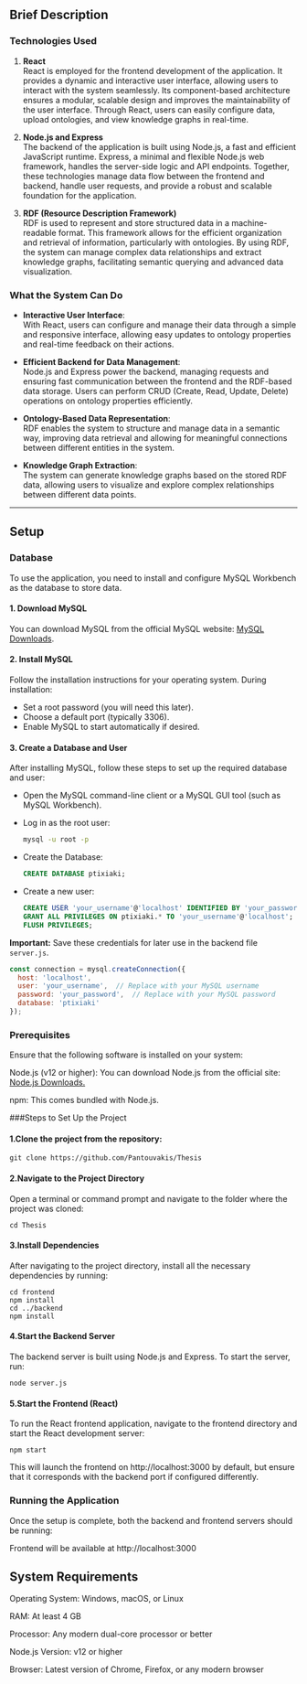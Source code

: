 ## Brief Description

### Technologies Used

1. **React**  
   React is employed for the frontend development of the application. It provides a dynamic and interactive user interface, allowing users to interact with the system seamlessly. Its component-based architecture ensures a modular, scalable design and improves the maintainability of the user interface. Through React, users can easily configure data, upload ontologies, and view knowledge graphs in real-time.

2. **Node.js and Express**  
   The backend of the application is built using Node.js, a fast and efficient JavaScript runtime. Express, a minimal and flexible Node.js web framework, handles the server-side logic and API endpoints. Together, these technologies manage data flow between the frontend and backend, handle user requests, and provide a robust and scalable foundation for the application.

3. **RDF (Resource Description Framework)**  
   RDF is used to represent and store structured data in a machine-readable format. This framework allows for the efficient organization and retrieval of information, particularly with ontologies. By using RDF, the system can manage complex data relationships and extract knowledge graphs, facilitating semantic querying and advanced data visualization.

### What the System Can Do

- **Interactive User Interface**:  
  With React, users can configure and manage their data through a simple and responsive interface, allowing easy updates to ontology properties and real-time feedback on their actions.

- **Efficient Backend for Data Management**:  
  Node.js and Express power the backend, managing requests and ensuring fast communication between the frontend and the RDF-based data storage. Users can perform CRUD (Create, Read, Update, Delete) operations on ontology properties efficiently.

- **Ontology-Based Data Representation**:  
  RDF enables the system to structure and manage data in a semantic way, improving data retrieval and allowing for meaningful connections between different entities in the system.

- **Knowledge Graph Extraction**:  
  The system can generate knowledge graphs based on the stored RDF data, allowing users to visualize and explore complex relationships between different data points.

---


## Setup

### Database
To use the application, you need to install and configure MySQL Workbench as the database to store data.

#### 1. Download MySQL
You can download MySQL from the official MySQL website: [MySQL Downloads](https://dev.mysql.com/downloads/).

#### 2. Install MySQL
Follow the installation instructions for your operating system. During installation:

- Set a root password (you will need this later).
- Choose a default port (typically 3306).
- Enable MySQL to start automatically if desired.

#### 3. Create a Database and User
After installing MySQL, follow these steps to set up the required database and user:

- Open the MySQL command-line client or a MySQL GUI tool (such as MySQL Workbench).
- Log in as the root user:

    ```bash
    mysql -u root -p
    ```

- Create the Database:

    ```sql
    CREATE DATABASE ptixiaki;
    ```

- Create a new user:

    ```sql
    CREATE USER 'your_username'@'localhost' IDENTIFIED BY 'your_password';
    GRANT ALL PRIVILEGES ON ptixiaki.* TO 'your_username'@'localhost';
    FLUSH PRIVILEGES;
    ```

**Important:** Save these credentials for later use in the backend file `server.js`.

```javascript
const connection = mysql.createConnection({
  host: 'localhost',
  user: 'your_username',  // Replace with your MySQL username
  password: 'your_password',  // Replace with your MySQL password
  database: 'ptixiaki'
});
```

### Prerequisites
Ensure that the following software is installed on your system:

Node.js (v12 or higher): You can download Node.js from the official site: [Node.js Downloads.](https://nodejs.org/dist/v20.17.0/node-v20.17.0-x64.msi)

npm: This comes bundled with Node.js.


###Steps to Set Up the Project
#### 1.Clone the project from the repository: 

    git clone https://github.com/Pantouvakis/Thesis
#### 2.Navigate to the Project Directory
Open a terminal or command prompt and navigate to the folder where the project was cloned:

    cd Thesis
#### 3.Install Dependencies
After navigating to the project directory, install all the necessary dependencies by running:

    cd frontend
    npm install
    cd ../backend
    npm install
#### 4.Start the Backend Server 
The backend server is built using Node.js and Express. To start the server, run:

    node server.js
#### 5.Start the Frontend (React)
To run the React frontend application, navigate to the frontend directory and start the React development server:

    npm start
This will launch the frontend on http://localhost:3000 by default, but ensure that it corresponds with the backend port if configured differently.

### Running the Application
Once the setup is complete, both the backend and frontend servers should be running:

Frontend will be available at http://localhost:3000


## System Requirements

Operating System: Windows, macOS, or Linux

RAM: At least 4 GB

Processor: Any modern dual-core processor or better

Node.js Version: v12 or higher

Browser: Latest version of Chrome, Firefox, or any modern browser
